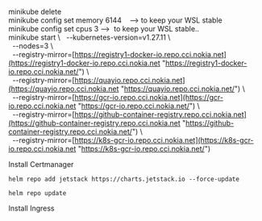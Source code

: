 
minikube delete  
minikube config set memory 6144    --> to keep your WSL stable  
minikube config set cpus 3 -->  to keep your WSL stable..    
minikube start \ 
  --kubernetes-version=v1.27.11 \  
  --nodes=3 \  
  --registry-mirror=[https://registry1-docker-io.repo.cci.nokia.net](https://registry1-docker-io.repo.cci.nokia.net "https://registry1-docker-io.repo.cci.nokia.net/") \  
  --registry-mirror=[https://quayio.repo.cci.nokia.net](https://quayio.repo.cci.nokia.net "https://quayio.repo.cci.nokia.net/") \  
  --registry-mirror=[https://gcr-io.repo.cci.nokia.net](https://gcr-io.repo.cci.nokia.net "https://gcr-io.repo.cci.nokia.net/") \  
  --registry-mirror=[https://github-container-registry.repo.cci.nokia.net](https://github-container-registry.repo.cci.nokia.net "https://github-container-registry.repo.cci.nokia.net/") \  
  --registry-mirror=[https://k8s-gcr-io.repo.cci.nokia.net](https://k8s-gcr-io.repo.cci.nokia.net "https://k8s-gcr-io.repo.cci.nokia.net/")

Install Certmanager
```
helm repo add jetstack https://charts.jetstack.io --force-update
```

```
helm repo update
```


Install Ingress

